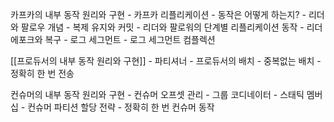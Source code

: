 카프카의 내부 동작 원리와 구현
	- 카프카 리플리케이션
		- 동작은 어떻게 하는지? 
		- 리더와 팔로우 개념
		- 복제 유지와 커밋
		- 리더와 팔로워의 단계별 리플리케이션 동작
		- 리더에포크와 복구
	- 로그 세그먼트
		- 로그 세그먼트 컴플렉션


[[프로듀서의 내부 동작 원리와 구현]]
	- 파티셔너
	- 프로듀서의 배치
	- 중복없는 배치
	- 정확히 한 번 전송

컨슈머의 내부 동작 원리와 구현
	- 컨슈머 오프셋 관리
	- 그룹 코디네이터
	- 스태틱 멤버십
	- 컨슈머 파티션 할당 전략
	- 정확히 한 번 컨슈머 동작